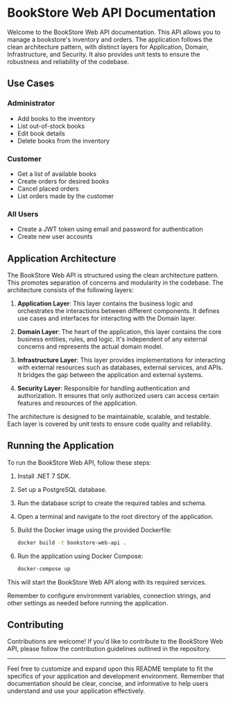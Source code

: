 # BookStore Web API Documentation

Welcome to the BookStore Web API documentation. This API allows you to manage a bookstore's inventory and orders. The application follows the clean architecture pattern, with distinct layers for Application, Domain, Infrastructure, and Security. It also provides unit tests to ensure the robustness and reliability of the codebase.

## Use Cases

### Administrator

- Add books to the inventory
- List out-of-stock books
- Edit book details
- Delete books from the inventory

### Customer

- Get a list of available books
- Create orders for desired books
- Cancel placed orders
- List orders made by the customer

### All Users

- Create a JWT token using email and password for authentication
- Create new user accounts

## Application Architecture

The BookStore Web API is structured using the clean architecture pattern. This promotes separation of concerns and modularity in the codebase. The architecture consists of the following layers:

1. **Application Layer**: This layer contains the business logic and orchestrates the interactions between different components. It defines use cases and interfaces for interacting with the Domain layer.

2. **Domain Layer**: The heart of the application, this layer contains the core business entities, rules, and logic. It's independent of any external concerns and represents the actual domain model.

3. **Infrastructure Layer**: This layer provides implementations for interacting with external resources such as databases, external services, and APIs. It bridges the gap between the application and external systems.

4. **Security Layer**: Responsible for handling authentication and authorization. It ensures that only authorized users can access certain features and resources of the application.

The architecture is designed to be maintainable, scalable, and testable. Each layer is covered by unit tests to ensure code quality and reliability.

## Running the Application

To run the BookStore Web API, follow these steps:

1. Install .NET 7 SDK.

2. Set up a PostgreSQL database.

3. Run the database script to create the required tables and schema.

4. Open a terminal and navigate to the root directory of the application.

5. Build the Docker image using the provided Dockerfile:

   ```bash
   docker build -t bookstore-web-api .
   ```

6. Run the application using Docker Compose:

   ```bash
   docker-compose up
   ```

This will start the BookStore Web API along with its required services.

Remember to configure environment variables, connection strings, and other settings as needed before running the application.

## Contributing

Contributions are welcome! If you'd like to contribute to the BookStore Web API, please follow the contribution guidelines outlined in the repository.

---

Feel free to customize and expand upon this README template to fit the specifics of your application and development environment. Remember that documentation should be clear, concise, and informative to help users understand and use your application effectively.
